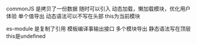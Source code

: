 commonJS 
是拷贝了一份数据 随时可以引入
动态加载，懒加载模块，优化用户体验
单个值导出
动态语法可以不写在头部
this为当前模块

es-module 
是复制了引用 
模板编译事输出接口
多个模块导出
静态语法写在顶层
this是undefined